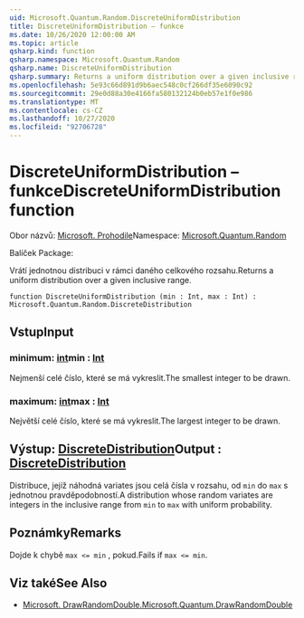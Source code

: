 ```yaml
---
uid: Microsoft.Quantum.Random.DiscreteUniformDistribution
title: DiscreteUniformDistribution – funkce
ms.date: 10/26/2020 12:00:00 AM
ms.topic: article
qsharp.kind: function
qsharp.namespace: Microsoft.Quantum.Random
qsharp.name: DiscreteUniformDistribution
qsharp.summary: Returns a uniform distribution over a given inclusive range.
ms.openlocfilehash: 5e93c66d891d9b6aec548c0cf266df35e6090c92
ms.sourcegitcommit: 29e0d88a30e4166fa580132124b0eb57e1f0e986
ms.translationtype: MT
ms.contentlocale: cs-CZ
ms.lasthandoff: 10/27/2020
ms.locfileid: "92706728"
---
```

# <a name="discreteuniformdistribution-function"></a><span data-ttu-id="5276f-102">DiscreteUniformDistribution – funkce</span><span class="sxs-lookup"><span data-stu-id="5276f-102">DiscreteUniformDistribution function</span></span>

<span data-ttu-id="5276f-103">Obor názvů: [Microsoft. Prohodile](xref:Microsoft.Quantum.Random)</span><span class="sxs-lookup"><span data-stu-id="5276f-103">Namespace: [Microsoft.Quantum.Random](xref:Microsoft.Quantum.Random)</span></span>

<span data-ttu-id="5276f-104">Balíček [](https://nuget.org/packages/)</span><span class="sxs-lookup"><span data-stu-id="5276f-104">Package: [](https://nuget.org/packages/)</span></span>


<span data-ttu-id="5276f-105">Vrátí jednotnou distribuci v rámci daného celkového rozsahu.</span><span class="sxs-lookup"><span data-stu-id="5276f-105">Returns a uniform distribution over a given inclusive range.</span></span>

```qsharp
function DiscreteUniformDistribution (min : Int, max : Int) : Microsoft.Quantum.Random.DiscreteDistribution
```


## <a name="input"></a><span data-ttu-id="5276f-106">Vstup</span><span class="sxs-lookup"><span data-stu-id="5276f-106">Input</span></span>

### <a name="min--int"></a><span data-ttu-id="5276f-107">minimum: [int](xref:microsoft.quantum.lang-ref.int)</span><span class="sxs-lookup"><span data-stu-id="5276f-107">min : [Int](xref:microsoft.quantum.lang-ref.int)</span></span>

<span data-ttu-id="5276f-108">Nejmenší celé číslo, které se má vykreslit.</span><span class="sxs-lookup"><span data-stu-id="5276f-108">The smallest integer to be drawn.</span></span>


### <a name="max--int"></a><span data-ttu-id="5276f-109">maximum: [int](xref:microsoft.quantum.lang-ref.int)</span><span class="sxs-lookup"><span data-stu-id="5276f-109">max : [Int](xref:microsoft.quantum.lang-ref.int)</span></span>

<span data-ttu-id="5276f-110">Největší celé číslo, které se má vykreslit.</span><span class="sxs-lookup"><span data-stu-id="5276f-110">The largest integer to be drawn.</span></span>



## <a name="output--discretedistribution"></a><span data-ttu-id="5276f-111">Výstup: [DiscreteDistribution](xref:Microsoft.Quantum.Random.DiscreteDistribution)</span><span class="sxs-lookup"><span data-stu-id="5276f-111">Output : [DiscreteDistribution](xref:Microsoft.Quantum.Random.DiscreteDistribution)</span></span>

<span data-ttu-id="5276f-112">Distribuce, jejíž náhodná variates jsou celá čísla v rozsahu, od `min` do `max` s jednotnou pravděpodobností.</span><span class="sxs-lookup"><span data-stu-id="5276f-112">A distribution whose random variates are integers in the inclusive range from `min` to `max` with uniform probability.</span></span>

## <a name="remarks"></a><span data-ttu-id="5276f-113">Poznámky</span><span class="sxs-lookup"><span data-stu-id="5276f-113">Remarks</span></span>

<span data-ttu-id="5276f-114">Dojde k chybě `max <= min` , pokud.</span><span class="sxs-lookup"><span data-stu-id="5276f-114">Fails if `max <= min`.</span></span>

## <a name="see-also"></a><span data-ttu-id="5276f-115">Viz také</span><span class="sxs-lookup"><span data-stu-id="5276f-115">See Also</span></span>

- [<span data-ttu-id="5276f-116">Microsoft. DrawRandomDouble.</span><span class="sxs-lookup"><span data-stu-id="5276f-116">Microsoft.Quantum.DrawRandomDouble</span></span>](xref:Microsoft.Quantum.DrawRandomDouble)